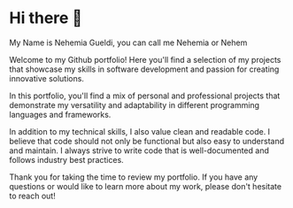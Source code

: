 # Hi there 👋

My Name is Nehemia Gueldi, you can call me Nehemia or Nehem

Welcome to my Github portfolio! Here you'll find a selection of my projects that showcase my skills in software development and passion for creating innovative solutions.

In this portfolio, you'll find a mix of personal and professional projects that demonstrate my versatility and adaptability in different programming languages and frameworks. 

In addition to my technical skills, I also value clean and readable code. I believe that code should not only be functional but also easy to understand and maintain. I always strive to write code that is well-documented and follows industry best practices.

Thank you for taking the time to review my portfolio. If you have any questions or would like to learn more about my work, please don't hesitate to reach out!

<!--
**nehemiagueldi/nehemiagueldi** is a ✨ _special_ ✨ repository because its `README.md` (this file) appears on your GitHub profile.

Here are some ideas to get you started:

- 🔭 I’m currently working on ...
- 🌱 I’m currently learning ...
- 👯 I’m looking to collaborate on ...
- 🤔 I’m looking for help with ...
- 💬 Ask me about ...
- 📫 How to reach me: ...
- 😄 Pronouns: ...
- ⚡ Fun fact: ...
-->
